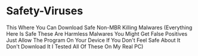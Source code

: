 # Safety-Viruses
This Where You Can Download Safe Non-MBR Killing Malwares
(Everything Here Is Safe These Are Harmless Malwares You Might Get False Positives Just Allow The Program On Your Device If You Don't Feel Safe About It Don't Download It I Tested All Of These On My Real PC)
